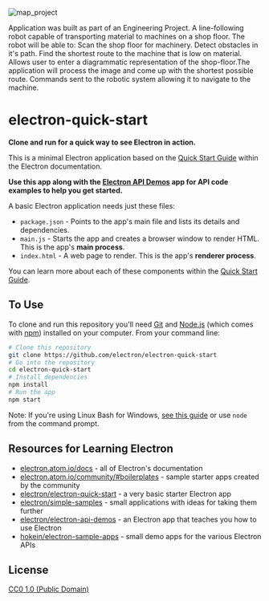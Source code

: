 ![map_project](https://user-images.githubusercontent.com/31866965/53907931-85ec6680-404e-11e9-874b-b79e1ab00c1e.JPG)

Application was built as part of an Engineering Project. A line-following robot capable of transporting material to machines on a shop floor. The robot will be able to: Scan the shop floor for machinery. Detect obstacles in it's path.  Find the shortest route to the machine that is low on material. Allows user to enter a diagrammatic representation of the shop-floor.The application will process the image and come up with the shortest possible route. Commands sent to the robotic system allowing it to navigate to the machine.


# electron-quick-start

**Clone and run for a quick way to see Electron in action.**

This is a minimal Electron application based on the [Quick Start Guide](http://electron.atom.io/docs/tutorial/quick-start) within the Electron documentation.

**Use this app along with the [Electron API Demos](http://electron.atom.io/#get-started) app for API code examples to help you get started.**

A basic Electron application needs just these files:

- `package.json` - Points to the app's main file and lists its details and dependencies.
- `main.js` - Starts the app and creates a browser window to render HTML. This is the app's **main process**.
- `index.html` - A web page to render. This is the app's **renderer process**.

You can learn more about each of these components within the [Quick Start Guide](http://electron.atom.io/docs/tutorial/quick-start).

## To Use

To clone and run this repository you'll need [Git](https://git-scm.com) and [Node.js](https://nodejs.org/en/download/) (which comes with [npm](http://npmjs.com)) installed on your computer. From your command line:

```bash
# Clone this repository
git clone https://github.com/electron/electron-quick-start
# Go into the repository
cd electron-quick-start
# Install dependencies
npm install
# Run the app
npm start
```

Note: If you're using Linux Bash for Windows, [see this guide](https://www.howtogeek.com/261575/how-to-run-graphical-linux-desktop-applications-from-windows-10s-bash-shell/) or use `node` from the command prompt.

## Resources for Learning Electron

- [electron.atom.io/docs](http://electron.atom.io/docs) - all of Electron's documentation
- [electron.atom.io/community/#boilerplates](http://electron.atom.io/community/#boilerplates) - sample starter apps created by the community
- [electron/electron-quick-start](https://github.com/electron/electron-quick-start) - a very basic starter Electron app
- [electron/simple-samples](https://github.com/electron/simple-samples) - small applications with ideas for taking them further
- [electron/electron-api-demos](https://github.com/electron/electron-api-demos) - an Electron app that teaches you how to use Electron
- [hokein/electron-sample-apps](https://github.com/hokein/electron-sample-apps) - small demo apps for the various Electron APIs

## License

[CC0 1.0 (Public Domain)](LICENSE.md)
